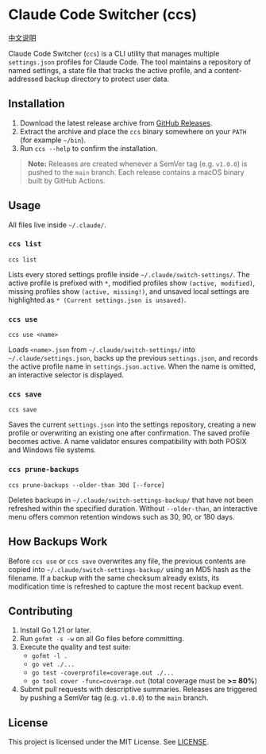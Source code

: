 # Claude Code Switcher (ccs)

[中文说明](README.zh-cn.md)

Claude Code Switcher (`ccs`) is a CLI utility that manages multiple `settings.json` profiles for Claude Code. The tool maintains a repository of named settings, a state file that tracks the active profile, and a content-addressed backup directory to protect user data.

## Installation

1. Download the latest release archive from [GitHub Releases](https://github.com/example/claude-code-switch-settings/releases).
2. Extract the archive and place the `ccs` binary somewhere on your `PATH` (for example `~/bin`).
3. Run `ccs --help` to confirm the installation.

> **Note:** Releases are created whenever a SemVer tag (e.g. `v1.0.0`) is pushed to the `main` branch. Each release contains a macOS binary built by GitHub Actions.

## Usage

All files live inside `~/.claude/`.

### `ccs list`

```
ccs list
```

Lists every stored settings profile inside `~/.claude/switch-settings/`. The active profile is prefixed with `*`, modified profiles show `(active, modified)`, missing profiles show `(active, missing!)`, and unsaved local settings are highlighted as `* (Current settings.json is unsaved)`.

### `ccs use`

```
ccs use <name>
```

Loads `<name>.json` from `~/.claude/switch-settings/` into `~/.claude/settings.json`, backs up the previous `settings.json`, and records the active profile name in `settings.json.active`. When the name is omitted, an interactive selector is displayed.

### `ccs save`

```
ccs save
```

Saves the current `settings.json` into the settings repository, creating a new profile or overwriting an existing one after confirmation. The saved profile becomes active. A name validator ensures compatibility with both POSIX and Windows file systems.

### `ccs prune-backups`

```
ccs prune-backups --older-than 30d [--force]
```

Deletes backups in `~/.claude/switch-settings-backup/` that have not been refreshed within the specified duration. Without `--older-than`, an interactive menu offers common retention windows such as 30, 90, or 180 days.

## How Backups Work

Before `ccs use` or `ccs save` overwrites any file, the previous contents are copied into `~/.claude/switch-settings-backup/` using an MD5 hash as the filename. If a backup with the same checksum already exists, its modification time is refreshed to capture the most recent backup event.

## Contributing

1. Install Go 1.21 or later.
2. Run `gofmt -s -w` on all Go files before committing.
3. Execute the quality and test suite:
   - `gofmt -l .`
   - `go vet ./...`
   - `go test -coverprofile=coverage.out ./...`
   - `go tool cover -func=coverage.out` (total coverage must be **>= 80%**)
4. Submit pull requests with descriptive summaries. Releases are triggered by pushing a SemVer tag (e.g. `v1.0.0`) to the `main` branch.

## License

This project is licensed under the MIT License. See [LICENSE](LICENSE).
